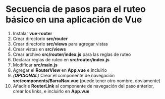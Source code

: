 # Secuencia de pasos para el ruteo básico en una aplicación de Vue
1. Instalar **vue-router**
2. Crear directorio **src/router**
3. Crear directorio **src/views** para agregar vistas
4. Crear vistas en **src/views**
5. Crear archivo **src/router/index.js** para las reglas de ruteo
6. Declarar reglas de ruteo en **src/router/index.js**
7. Modificar **src/main.js**
8. Agregar el **RouterView** en **App.vue** e incluirlo
9. *(**OPCIONAL**)* Crear el componente de navegación **src/components/BarraNav.vue** (puede tener otro nombre, obviamente)
10. Añadirle **RouterLink** al componente de navegación del paso anterior, crear los links, e incluirlo en **App.vue**
